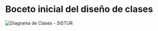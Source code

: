 # Boceto inicial del diseño de clases

![Diagrama de Clases - SISTUR](https://github.com/usuario/repositorio/blob/main/imagenes/diagrama_clases.png?raw=true)
